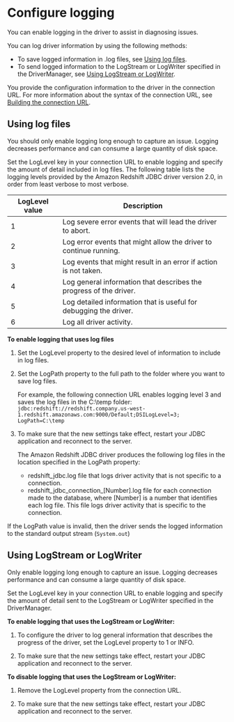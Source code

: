 # Configure logging<a name="jdbc20-configuring-logging"></a>

You can enable logging in the driver to assist in diagnosing issues\.

You can log driver information by using the following methods:
+ To save logged information in \.log files, see [Using log files](#jdbc20-using-log-files)\.
+ To send logged information to the LogStream or LogWriter specified in the DriverManager, see [Using LogStream or LogWriter](#jdbc20-logstream-option)\. 

You provide the configuration information to the driver in the connection URL\. For more information about the syntax of the connection URL, see [Building the connection URL](jdbc20-build-connection-url.md)\.

## Using log files<a name="jdbc20-using-log-files"></a>

You should only enable logging long enough to capture an issue\. Logging decreases performance and can consume a large quantity of disk space\. 

Set the LogLevel key in your connection URL to enable logging and specify the amount of detail included in log files\. The following table lists the logging levels provided by the Amazon Redshift JDBC driver version 2\.0, in order from least verbose to most verbose\. 


| LogLevel value | Description | 
| --- | --- | 
|  1  |  Log severe error events that will lead the driver to abort\.  | 
|  2  |  Log error events that might allow the driver to continue running\.  | 
|  3  |  Log events that might result in an error if action is not taken\.  | 
|  4  |  Log general information that describes the progress of the driver\.  | 
|  5  |  Log detailed information that is useful for debugging the driver\.  | 
|  6  |  Log all driver activity\.  | 

**To enable logging that uses log files**

1. Set the LogLevel property to the desired level of information to include in log files\.

1. Set the LogPath property to the full path to the folder where you want to save log files\. 

   For example, the following connection URL enables logging level 3 and saves the log files in the C:\\temp folder: `jdbc:redshift://redshift.company.us-west- 1.redshift.amazonaws.com:9000/Default;DSILogLevel=3; LogPath=C:\temp`

1. To make sure that the new settings take effect, restart your JDBC application and reconnect to the server\.

   The Amazon Redshift JDBC driver produces the following log files in the location specified in the LogPath property:
   +  redshift\_jdbc\.log file that logs driver activity that is not specific to a connection\.
   + redshift\_jdbc\_connection\_\[Number\]\.log file for each connection made to the database, where \[Number\] is a number that identifies each log file\. This file logs driver activity that is specific to the connection\.

If the LogPath value is invalid, then the driver sends the logged information to the standard output stream \(`System.out`\)

## Using LogStream or LogWriter<a name="jdbc20-logstream-option"></a>

Only enable logging long enough to capture an issue\. Logging decreases performance and can consume a large quantity of disk space\. 

Set the LogLevel key in your connection URL to enable logging and specify the amount of detail sent to the LogStream or LogWriter specified in the DriverManager\. 

**To enable logging that uses the LogStream or LogWriter:**

1. To configure the driver to log general information that describes the progress of the driver, set the LogLevel property to 1 or INFO\.

1. To make sure that the new settings take effect, restart your JDBC application and reconnect to the server\.

**To disable logging that uses the LogStream or LogWriter:**

1. Remove the LogLevel property from the connection URL\.

1. To make sure that the new settings take effect, restart your JDBC application and reconnect to the server\.